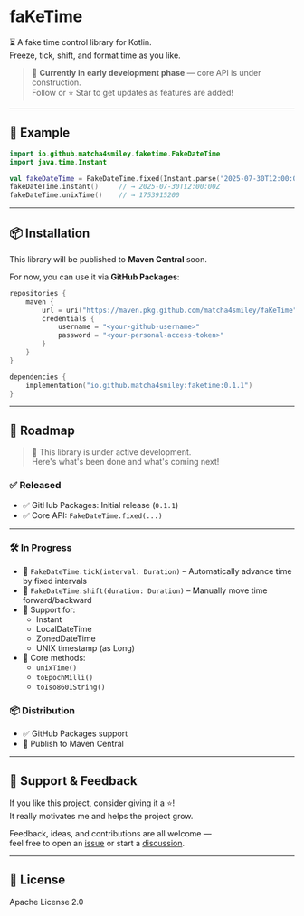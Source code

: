 # faKeTime

⏳ A fake time control library for Kotlin.  
Freeze, tick, shift, and format time as you like.

> 🧪 **Currently in early development phase** — core API is under construction.  
> Follow or ⭐️ Star to get updates as features are added!

---

## 🚀 Example

```kotlin
import io.github.matcha4smiley.faketime.FakeDateTime
import java.time.Instant

val fakeDateTime = FakeDateTime.fixed(Instant.parse("2025-07-30T12:00:00Z"))
fakeDateTime.instant()     // → 2025-07-30T12:00:00Z
fakeDateTime.unixTime()    // → 1753915200
```

---

## 📦 Installation

This library will be published to **Maven Central** soon.

For now, you can use it via **GitHub Packages**:

```kotlin
repositories {
    maven {
        url = uri("https://maven.pkg.github.com/matcha4smiley/faKeTime")
        credentials {
            username = "<your-github-username>"
            password = "<your-personal-access-token>"
        }
    }
}

dependencies {
    implementation("io.github.matcha4smiley:faketime:0.1.1")
}
```

---

## 📅 Roadmap

> 🚧 This library is under active development.  
> Here's what's been done and what's coming next!

### ✅ Released
- ✅ GitHub Packages: Initial release (`0.1.1`)
- ✅ Core API: `FakeDateTime.fixed(...)`

---

### 🛠️ In Progress
- 🚧 `FakeDateTime.tick(interval: Duration)` – Automatically advance time by fixed intervals
- 🚧 `FakeDateTime.shift(duration: Duration)` – Manually move time forward/backward
- 🚧 Support for:
    - Instant
    - LocalDateTime
    - ZonedDateTime
    - UNIX timestamp (as Long)
- 🚧 Core methods:
    - `unixTime()`
    - `toEpochMilli()`
    - `toIso8601String()`

### 📦 Distribution
- ✅ GitHub Packages support
- 🚧 Publish to Maven Central

---

## 💚 Support & Feedback

If you like this project, consider giving it a ⭐️!  
It really motivates me and helps the project grow.

Feedback, ideas, and contributions are all welcome —  
feel free to open an [issue](https://github.com/matcha4smiley/faKeTime/issues) or start a [discussion](https://github.com/matcha4smiley/faKeTime/discussions).

---

## 📝 License

Apache License 2.0
